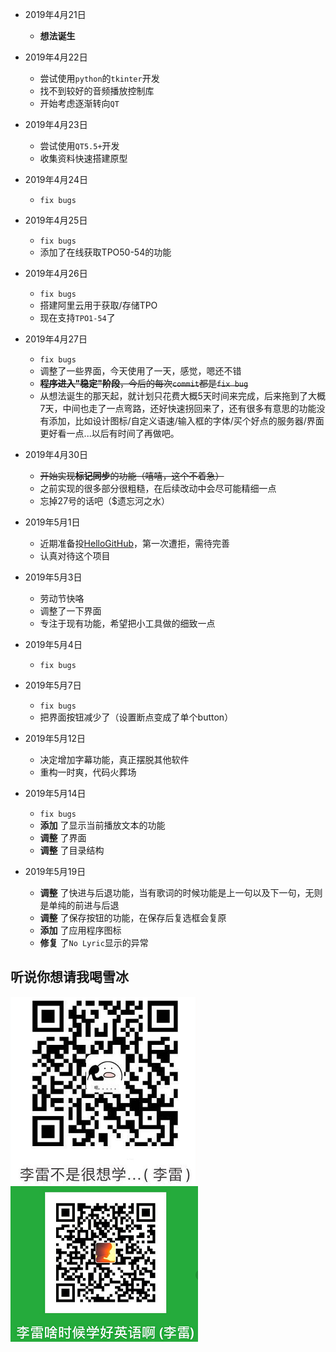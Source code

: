 - 2019年4月21日 
	- **想法诞生**
- 2019年4月22日 
	- 尝试使用`python`的`tkinter`开发
	- 找不到较好的音频播放控制库
	- 开始考虑逐渐转向`QT`
- 2019年4月23日
	- 尝试使用`QT5.5+`开发
	- 收集资料快速搭建原型
- 2019年4月24日  
	- `fix bugs`
- 2019年4月25日  
	- `fix bugs`
	- 添加了在线获取TPO50-54的功能
- 2019年4月26日 
	- `fix bugs`
	- 搭建阿里云用于获取/存储TPO
	- 现在支持`TPO1-54`了
- 2019年4月27日
	- `fix bugs`
	- 调整了一些界面，今天使用了一天，感觉，嗯还不错
	- ~~**程序进入"稳定"阶段**，今后的每次`commit`都是`fix bug`~~
	- 从想法诞生的那天起，就计划只花费大概5天时间来完成，后来拖到了大概7天，中间也走了一点弯路，还好快速拐回来了，还有很多有意思的功能没有添加，比如设计图标/自定义语速/输入框的字体/买个好点的服务器/界面更好看一点...以后有时间了再做吧。 
- 2019年4月30日
	- ~~开始实现**标记同步**的功能（嘻嘻，这个不着急）~~
	- 之前实现的很多部分很粗糙，在后续改动中会尽可能精细一点
	- 忘掉27号的话吧（$遗忘河之水）
- 2019年5月1日
	- 近期准备投[HelloGitHub](https://github.com/521xueweihan/HelloGitHub)，第一次遭拒，需待完善
	- 认真对待这个项目
- 2019年5月3日
	- 劳动节快咯
	- 调整了一下界面
	- 专注于现有功能，希望把小工具做的细致一点
- 2019年5月4日
	- `fix bugs`
- 2019年5月7日
	- `fix bugs`
	- 把界面按钮减少了（设置断点变成了单个button）
- 2019年5月12日
	- 决定增加字幕功能，真正摆脱其他软件
	- 重构一时爽，代码火葬场
- 2019年5月14日
	- `fix bugs`
	- **添加** 了显示当前播放文本的功能
	- **调整** 了界面
	- **调整** 了目录结构

- 2019年5月19日
	- **调整** 了快进与后退功能，当有歌词的时候功能是上一句以及下一句，无则是单纯的前进与后退
	- **调整** 了保存按钮的功能，在保存后复选框会复原
	- **添加** 了应用程序图标
	- **修复** 了`No Lyric`显示的异常

听说你想请我喝雪冰
--------------------------------------------------------------------------------
![](../samples/pay_ali.png)
![](../samples/pay_wechat.png)